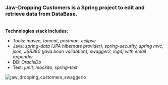 ### **Jaw-Dropping Customers** is a Spring project to edit and retrieve data from DataBase. <br><br>
**Technologies stack includes:**
* Tools: _maven, tomcat, postman, eclipse_ <br>
* Java: _spring-data (JPA hibernate provider), spring-security, spring mvc, json, JSR380 (java bean validation), swagger2, log4j with email appender_ <br>
* DB: _OracleDb_ <br>
* Test: _junit, mockito, spring-test_

![jaw_dropping_customers_swaggerio](https://user-images.githubusercontent.com/30008280/55275841-dc1e9380-52f4-11e9-9082-2442e720e479.png)

